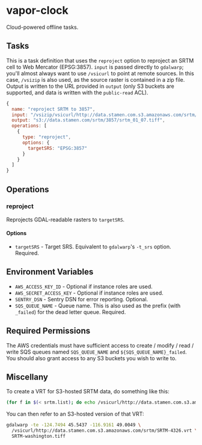# vapor-clock

Cloud-powered offline tasks.

## Tasks

This is a task definition that uses the `reproject` option to reproject an SRTM
cell to Web Mercator (EPSG:3857). `input` is passed directly to `gdalwarp`;
you'll almost always want to use `/vsicurl` to point at remote sources. In
this case, `/vsizip` is also used, as the source raster is contained in a zip
file. Output is written to the URL provided in `output` (only S3 buckets are
supported, and data is written with the `public-read` ACL).

```javascript
{
  name: "reproject SRTM to 3857",
  input: "/vsizip/vsicurl/http://data.stamen.com.s3.amazonaws.com/srtm/source/srtm_01_07.zip/srtm_01_07.tif",
  output: "s3://data.stamen.com/srtm/3857/srtm_01_07.tiff",
  operations: [
    {
      type: "reproject",
      options: {
        targetSRS: "EPSG:3857"
      }
    }
  ]
}
```

## Operations

### reproject

Reprojects GDAL-readable rasters to `targetSRS`.

#### Options

* `targetSRS` - Target SRS. Equivalent to `gdalwarp`'s `-t_srs` option.
  Required.

## Environment Variables

* `AWS_ACCESS_KEY_ID` - Optional if instance roles are used.
* `AWS_SECRET_ACCESS_KEY` - Optional if instance roles are used.
* `SENTRY_DSN` - Sentry DSN for error reporting. Optional.
* `SQS_QUEUE_NAME` - Queue name. This is also used as the prefix (with
  `_failed`) for the dead letter queue. Required.

## Required Permissions

The AWS credentials must have sufficient access to create / modify / read
/ write SQS queues named `SQS_QUEUE_NAME` and `${SQS_QUEUE_NAME}_failed`. You
should also grant access to any S3 buckets you wish to write to.

## Miscellany

To create a VRT for S3-hosted SRTM data, do something like this:

```bash
(for f in $(< srtm.list); do echo /vsicurl/http://data.stamen.com.s3.amazonaws.com/srtm/3857/${f%%.zip}.tiff; done) | xargs gdalbuildvrt srtm.vrt
```

You can then refer to an S3-hosted version of that VRT:

```bash
gdalwarp -te -124.7494 45.5437 -116.9161 49.0049 \
  /vsicurl/http://data.stamen.com.s3.amazonaws.com/srtm/SRTM-4326.vrt \
  SRTM-washington.tiff
```
